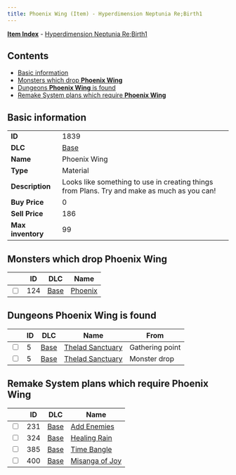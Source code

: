 ```yaml
---
title: Phoenix Wing (Item) - Hyperdimension Neptunia Re;Birth1
---
```


[**Item Index**](/neptunia/rb1/item/index.html) - [Hyperdimension Neptunia Re;Birth1](/neptunia/rb1)

## Contents

- [Basic information](#basic-information)
- [Monsters which drop **Phoenix Wing**](#monsters-which-drop-phoenix-wing)
- [Dungeons **Phoenix Wing** is found](#dungeons-phoenix-wing-is-found)
- [Remake System plans which require **Phoenix Wing**](#remake-system-plans-which-require-phoenix-wing)

## Basic information

|   |   |
| -- | -- |
| **ID** | 1839 |
| **DLC** | [Base](/neptunia/rb1/dlc/1-base.html) |
| **Name** | Phoenix Wing |
| **Type** | Material |
| **Description** | Looks like something to use in creating things from Plans. Try and make as much as you can! |
| **Buy Price** | 0 |
| **Sell Price** | 186 |
| **Max inventory** | 99 |


## Monsters which drop **Phoenix Wing**

|    | ID | DLC | Name |
| -- | -- | --- | ---- |
| <input type="checkbox" id="rb1-monster-1-124" class="trackbox" /> | 124 | [Base](/neptunia/rb1/dlc/1-base.html) | [Phoenix](/neptunia/rb1/monster/1-124-phoenix.html) |


## Dungeons **Phoenix Wing** is found

|    | ID | DLC | Name | From |
| -- | -- | --- | ---- | ---- |
| <input type="checkbox" id="rb1-dungeon-1-5" class="trackbox" /> | 5 | [Base](/neptunia/rb1/dlc/1-base.html) | [Thelad Sanctuary](/neptunia/rb1/dungeon/1-5-thelad-sanctuary.html) | Gathering point |
| <input type="checkbox" id="rb1-dungeon-1-5" class="trackbox" /> | 5 | [Base](/neptunia/rb1/dlc/1-base.html) | [Thelad Sanctuary](/neptunia/rb1/dungeon/1-5-thelad-sanctuary.html) | Monster drop |


## Remake System plans which require **Phoenix Wing**

|    | ID | DLC | Name |
| -- | -- | --- | ---- |
| <input type="checkbox" id="rb1-quest-1-231" class="trackbox" /> | 231 | [Base](/neptunia/rb1/dlc/1-base.html) | [Add Enemies](/neptunia/rb1/quest/1-231-add-enemies.html) |
| <input type="checkbox" id="rb1-quest-1-324" class="trackbox" /> | 324 | [Base](/neptunia/rb1/dlc/1-base.html) | [Healing Rain](/neptunia/rb1/quest/1-324-healing-rain.html) |
| <input type="checkbox" id="rb1-quest-1-385" class="trackbox" /> | 385 | [Base](/neptunia/rb1/dlc/1-base.html) | [Time Bangle](/neptunia/rb1/quest/1-385-time-bangle.html) |
| <input type="checkbox" id="rb1-quest-1-400" class="trackbox" /> | 400 | [Base](/neptunia/rb1/dlc/1-base.html) | [Misanga of Joy](/neptunia/rb1/quest/1-400-misanga-of-joy.html) |
